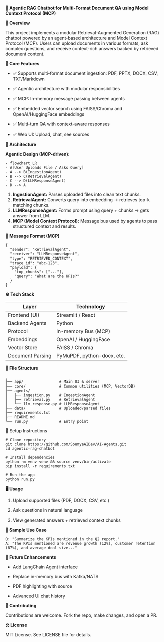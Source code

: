**📘 Agentic RAG Chatbot for Multi-Format Document QA using Model Context Protocol (MCP)**




**🚀 Overview**
  
  This project implements a modular Retrieval-Augmented Generation (RAG) chatbot powered by an agent-based architecture and Model Context Protocol (MCP). Users can upload documents in various formats, ask complex questions, and receive context-rich answers backed by retrieved document content.


**🧠 Core Features**


- ✅ Supports multi-format document ingestion: PDF, PPTX, DOCX, CSV, TXT/Markdown

- ✅ Agentic architecture with modular responsibilities

- ✅ MCP: In-memory message passing between agents

- ✅ Embedded vector search using FAISS/Chroma and OpenAI/HuggingFace embeddings

- ✅ Multi-turn QA with context-aware responses

- ✅ Web UI: Upload, chat, see sources




**🧱 Architecture**

**Agentic Design (MCP-driven):**



```
- flowchart LR
- A[User Uploads File / Asks Query]
- A --> B(IngestionAgent)
- B --> C(RetrievalAgent)
- C --> D(LLMResponseAgent)
- D --> A
```




1. **IngestionAgent:** Parses uploaded files into clean text chunks.
2. **RetrievalAgent:** Converts query into embedding → retrieves top-k matching chunks.
3. **LLMResponseAgent:** Forms prompt using query + chunks → gets answer from LLM.
4. **MCP (Model Context Protocol):** Message bus used by agents to pass structured context and results.




**🧾 Message Format (MCP)**


```
{
  "sender": "RetrievalAgent",
  "receiver": "LLMResponseAgent",
  "type": "RETRIEVED_CONTEXT",
  "trace_id": "abc-123",
  "payload": {
    "top_chunks": ["..."],
    "query": "What are the KPIs?"
  }
}
```



**⚙️ Tech Stack**



| **Layer**           | **Technology**                     |
|---------------------|------------------------------------|
| Frontend (UI)       | Streamlit / React                  |
| Backend Agents      | Python                             |
| Protocol            | In-memory Bus (MCP)                |
| Embeddings          | OpenAI / HuggingFace               |
| Vector Store        | FAISS / Chroma                     |
| Document Parsing    | PyMuPDF, python-docx, etc.         |



**📂 File Structure**


```
.
├── app/                # Main UI & server
├── core/               # Common utilities (MCP, VectorDB)
├── agents/
│   ├── ingestion.py    # IngestionAgent
│   ├── retrieval.py    # RetrievalAgent
│   └── llm_response.py # LLMResponseAgent
├── data/               # Uploaded/parsed files
├── requirements.txt
├── README.md
└── run.py              # Entry point
```




🧪 Setup Instructions

```
# Clone repository
git clone https://github.com/SoumyaAIDev/AI-Agents.git
cd agentic-rag-chatbot

# Install dependencies
python -m venv venv && source venv/bin/activate
pip install -r requirements.txt

# Run the app
python run.py
```


**🖥️ Usage**


1. Upload supported files (PDF, DOCX, CSV, etc.)

2. Ask questions in natural language

3. View generated answers + retrieved context chunks



**🧠 Sample Use Case**


```
Q: "Summarize the KPIs mentioned in the Q2 report."
A: "The KPIs mentioned are revenue growth (12%), customer retention (87%), and average deal size..."
```


**📌 Future Enhancements**
 
- Add LangChain Agent interface

- Replace in-memory bus with Kafka/NATS

- PDF highlighting with source

- Advanced UI chat history




**🤝 Contributing**


Contributions are welcome. Fork the repo, make changes, and open a PR.





**⚖️ License**

MIT License. See LICENSE file for details.
